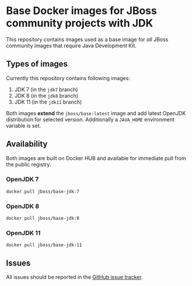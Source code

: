 # Base Docker images for JBoss community projects with JDK

This repository contains images used as a base image for *all* JBoss community images that require Java Development Kit.

## Types of images

Currently this repository contains following images:

1. JDK 7 (in the `jdk7` branch)
2. JDK 8 (in the `jdk8` branch)
3. JDK 11 (in the `jdk11` branch)

Both images **extend** the `jboss/base:latest` image and add latest OpenJDK distribution for selected version. Additionally a `JAVA_HOME` environment variable is set.

## Availability

Both images are built on Docker HUB and available for immediate pull from the public registry.

### OpenJDK 7

    docker pull jboss/base-jdk:7

### OpenJDK 8

    docker pull jboss/base-jdk:8

### OpenJDK 11

    docker pull jboss/base-jdk:11
    
## Issues

All issues should be reported in the [GitHub issue tracker](https://github.com/JBoss-Dockerfiles/base-jdk/issues).
